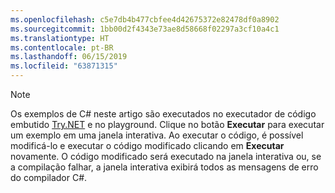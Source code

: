 ```yaml
---
ms.openlocfilehash: c5e7db4b477cbfee4d42675372e82478df0a8902
ms.sourcegitcommit: 1bb00d2f4343e73ae8d58668f02297a3cf10a4c1
ms.translationtype: HT
ms.contentlocale: pt-BR
ms.lasthandoff: 06/15/2019
ms.locfileid: "63871315"
---
```


> [!NOTE]
> Os exemplos de C# neste artigo são executados no executador de código embutido [Try.NET](https://try.dot.net) e no playground. Clique no botão **Executar** para executar um exemplo em uma janela interativa. Ao executar o código, é possível modificá-lo e executar o código modificado clicando em **Executar** novamente. O código modificado será executado na janela interativa ou, se a compilação falhar, a janela interativa exibirá todos as mensagens de erro do compilador C#.  
